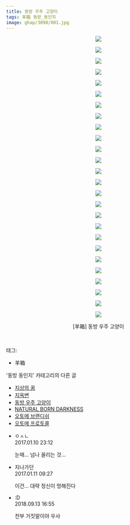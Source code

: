 ```yaml
---
title: 동방 우주 고양이
tags: 羊箱 동방_동인지
image: ghap/3098/001.jpg
---
```

<div class="article">
<p style="text-align: center; clear: none; float: none;"><img src="{{ site.nasurl }}/ghap/3098/001.jpg"/></p>
<p style="text-align: center; clear: none; float: none;"><img src="{{ site.nasurl }}/ghap/3098/002.jpg"/></p>
<p style="text-align: center; clear: none; float: none;"><img src="{{ site.nasurl }}/ghap/3098/003.jpg"/></p>
<p style="text-align: center; clear: none; float: none;"><img src="{{ site.nasurl }}/ghap/3098/004.jpg"/></p>
<p style="text-align: center; clear: none; float: none;"><img src="{{ site.nasurl }}/ghap/3098/005.jpg"/></p>
<p style="text-align: center; clear: none; float: none;"><img src="{{ site.nasurl }}/ghap/3098/006.jpg"/></p>
<p style="text-align: center; clear: none; float: none;"><img src="{{ site.nasurl }}/ghap/3098/007.jpg"/></p>
<p style="text-align: center; clear: none; float: none;"><img src="{{ site.nasurl }}/ghap/3098/008.jpg"/></p>
<p style="text-align: center; clear: none; float: none;"><img src="{{ site.nasurl }}/ghap/3098/009.jpg"/></p>
<p style="text-align: center; clear: none; float: none;"><img src="{{ site.nasurl }}/ghap/3098/010.jpg"/></p>
<p style="text-align: center; clear: none; float: none;"><img src="{{ site.nasurl }}/ghap/3098/011.jpg"/></p>
<p style="text-align: center; clear: none; float: none;"><img src="{{ site.nasurl }}/ghap/3098/012.jpg"/></p>
<p style="text-align: center; clear: none; float: none;"><img src="{{ site.nasurl }}/ghap/3098/013.jpg"/></p>
<p style="text-align: center; clear: none; float: none;"><img src="{{ site.nasurl }}/ghap/3098/014.jpg"/></p>
<p style="text-align: center; clear: none; float: none;"><img src="{{ site.nasurl }}/ghap/3098/015.jpg"/></p>
<p style="text-align: center; clear: none; float: none;"><img src="{{ site.nasurl }}/ghap/3098/016.jpg"/></p>
<p style="text-align: center; clear: none; float: none;"><img src="{{ site.nasurl }}/ghap/3098/017.jpg"/></p>
<p style="text-align: center; clear: none; float: none;"><img src="{{ site.nasurl }}/ghap/3098/018.jpg"/></p>
<p style="text-align: center; clear: none; float: none;"><img src="{{ site.nasurl }}/ghap/3098/019.jpg"/></p>
<p style="text-align: center; clear: none; float: none;"><img src="{{ site.nasurl }}/ghap/3098/020.jpg"/></p>
<p style="text-align: center; clear: none; float: none;"><img src="{{ site.nasurl }}/ghap/3098/021.jpg"/></p>
<p style="text-align: center; clear: none; float: none;"><img src="{{ site.nasurl }}/ghap/3098/022.jpg"/></p>
<p style="text-align: center; clear: none; float: none;"><img src="{{ site.nasurl }}/ghap/3098/023.jpg"/></p>
<p style="text-align: center; clear: none; float: none;"><img src="{{ site.nasurl }}/ghap/3098/024.jpg"/></p>
<p style="text-align: center; clear: none; float: none;"><img src="{{ site.nasurl }}/ghap/3098/025.jpg"/></p>
<p style="text-align: center; clear: none; float: none;"><img src="{{ site.nasurl }}/ghap/3098/026.jpg"/></p>
<p style="text-align: center; clear: none; float: none;">[羊箱] 동방 우주 고양이</p>
<p><br/></p>
</div><div class="tagTrail">
<p>태그: </p>
<ul>
<li>羊箱</li>
</ul>
</div><div class="another">
<p>'동방 동인지' 카테고리의 다른 글</p>
<ul>
<li><a href="/2017-01-11-ghap_3105">지상의 꿈</a></li>
<li><a href="/2017-01-10-ghap_3101">지옥변</a></li>
<li><a href="/2017-01-10-ghap_3098">동방 우주 고양이</a></li>
<li><a href="/2017-01-10-ghap_3092">NATURAL BORN DARKNESS</a></li>
<li><a href="/2017-01-06-ghap_3086">오토메 브랜디쉬</a></li>
<li><a href="/2017-01-06-ghap_3085">오토메 프로토콜</a></li>
</ul>
</div><div class="cb_module cb_fluid">
<div class="cb_wrt cb_profile">
<div class="comment">
<ul>
<li class="cb_thumb_off" id="comment14888301">
<div class="cb_comment_area">
<div class="cb_info_area">
<div class="cb_section">
<span class="cb_nick_name">ㅇㅅㄴ</span>
</div>
<div class="cb_section">
<span class="cb_date">2017.01.10 23:12 </span>
</div>
</div>
<div class="cb_dsc_comment">
<p class="cb_dsc">
											눈매... 넘나 꼴리는 것...
										</p>
</div>
</div></li>
<li class="cb_thumb_off" id="comment14888531">
<div class="cb_comment_area">
<div class="cb_info_area">
<div class="cb_section">
<span class="cb_nick_name">지나가던</span>
</div>
<div class="cb_section">
<span class="cb_date">2017.01.11 09:27 </span>
</div>
</div>
<div class="cb_dsc_comment">
<p class="cb_dsc">
											이건... 대략 정신이 멍해진다
										</p>
</div>
</div></li>
<li class="cb_thumb_off" id="comment15331885">
<div class="cb_comment_area">
<div class="cb_info_area">
<div class="cb_section">
<span class="cb_nick_name">:D</span>
</div>
<div class="cb_section">
<span class="cb_date">2018.09.13 16:55 </span>
</div>
</div>
<div class="cb_dsc_comment">
<p class="cb_dsc">
											전부 거짓말이야 우사
										</p>
</div>
</div></li>
</ul>
</div>
</div><!-- commentList close -->
</div>